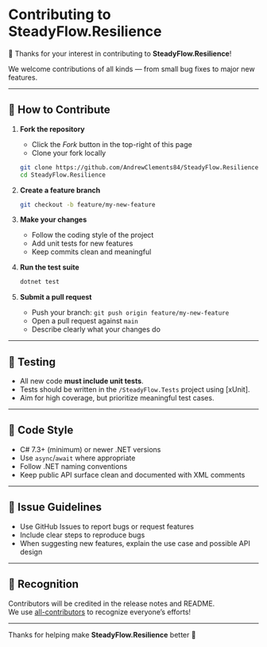 # Contributing to SteadyFlow.Resilience

🎉 Thanks for your interest in contributing to **SteadyFlow.Resilience**!  

We welcome contributions of all kinds — from small bug fixes to major new features.  

---

## 🚀 How to Contribute

1. **Fork the repository**
   - Click the *Fork* button in the top-right of this page
   - Clone your fork locally

   ```bash
   git clone https://github.com/AndrewClements84/SteadyFlow.Resilience.git
   cd SteadyFlow.Resilience
   ```

2. **Create a feature branch**
   ```bash
   git checkout -b feature/my-new-feature
   ```

3. **Make your changes**
   - Follow the coding style of the project
   - Add unit tests for new features
   - Keep commits clean and meaningful

4. **Run the test suite**
   ```bash
   dotnet test
   ```

5. **Submit a pull request**
   - Push your branch: `git push origin feature/my-new-feature`
   - Open a pull request against `main`
   - Describe clearly what your changes do

---

## 🧪 Testing

- All new code **must include unit tests**.  
- Tests should be written in the `/SteadyFlow.Tests` project using [xUnit].  
- Aim for high coverage, but prioritize meaningful test cases.  

---

## 📝 Code Style

- C# 7.3+ (minimum) or newer .NET versions  
- Use `async`/`await` where appropriate  
- Follow .NET naming conventions  
- Keep public API surface clean and documented with XML comments  

---

## 🧩 Issue Guidelines

- Use GitHub Issues to report bugs or request features  
- Include clear steps to reproduce bugs  
- When suggesting new features, explain the use case and possible API design  

---

## 🌟 Recognition

Contributors will be credited in the release notes and README.  
We use [all-contributors](https://allcontributors.org/) to recognize everyone’s efforts!  

---

Thanks for helping make **SteadyFlow.Resilience** better 🙌
